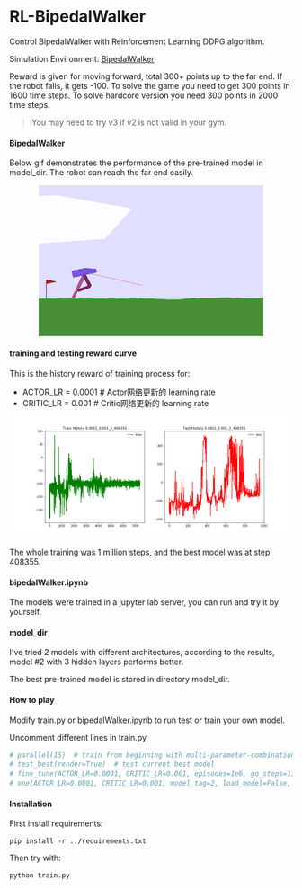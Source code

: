 # RL-BipedalWalker
Control BipedalWalker with Reinforcement Learning DDPG algorithm.

Simulation Environment: [BipedalWalker](https://gym.openai.com/envs/BipedalWalker-v2/)

Reward is given for moving forward, total 300+ points up to the far end. If the robot falls, it gets -100.
To solve the game you need to get 300 points in 1600 time steps. 
To solve hardcore version you need 300 points in 2000 time steps.

> You may need to try v3 if v2 is not valid in your gym.

#### BipedalWalker
Below gif demonstrates the performance of the pre-trained model in model_dir. The robot can reach the far end easily.

<div align="center"><img src="./demo_bipedalwalker.gif" width="400"/></div> 

#### training and testing reward curve
This is the history reward of training process for:
- ACTOR_LR = 0.0001  # Actor网络更新的 learning rate
- CRITIC_LR = 0.001   # Critic网络更新的 learning rate

<div align="center"><img src="./fig_dir/0.0001_0.001_2_408355.png" width="600"/></div>

The whole training was 1 million steps, and the best model was at step 408355.

#### bipedalWalker.ipynb
The models were trained in a jupyter lab server, you can run and try it by yourself.

#### model_dir
I've tried 2 models with different architectures, according to the results, model #2 with 3 hidden layers performs better.

The best pre-trained model is stored in directory model_dir.

#### How to play
Modify train.py or bipedalWalker.ipynb to run test or train your own model.

Uncomment different lines in train.py
```python
# parallel(15)  # train from beginning with multi-parameter-combinations
# test_best(render=True)  # test current best model
# fine_tune(ACTOR_LR=0.0001, CRITIC_LR=0.001, episodes=1e6, go_steps=1)  # fine tune existing model 
# one(ACTOR_LR=0.0001, CRITIC_LR=0.001, model_tag=2, load_model=False, go_steps=1, f_best='', gpu='') # train from beginning
```

#### Installation
First install requirements:
```shell script
pip install -r ../requirements.txt
```
Then try with:
```shell script
python train.py
```